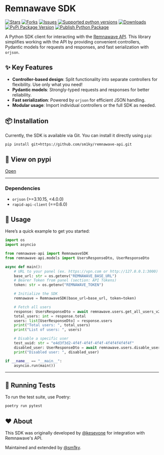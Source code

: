 # Remnawave SDK

[![Stars](https://img.shields.io/github/stars/sm1ky/remnawave-api.svg?style=social)](https://github.com/sm1ky/remnawave-api/stargazers)
[![Forks](https://img.shields.io/github/forks/sm1ky/remnawave-api.svg?style=social)](https://github.com/sm1ky/remnawave-api/network/members)
[![Issues](https://img.shields.io/github/issues/sm1ky/remnawave-api.svg)](https://github.com/sm1ky/remnawave-api/issues)
[![Supported python versions](https://img.shields.io/pypi/pyversions/remnawave-api.svg)](https://pypi.python.org/pypi/remnawave-api)
[![Downloads](https://img.shields.io/pypi/dm/remnawave-api.svg)](https://pypi.python.org/pypi/remnawave-api)
[![PyPi Package Version](https://img.shields.io/pypi/v/remnawave-api)](https://pypi.python.org/pypi/remnawave-api)
[![Publish Python Package](https://github.com/sm1ky/remnawave-api/actions/workflows/upload.yml/badge.svg?branch=production)](https://github.com/sm1ky/remnawave-api/actions/workflows/upload.yml)

A Python SDK client for interacting with the [Remnawave API](https://remna.st).
This library simplifies working with the API by providing convenient controllers, Pydantic models for requests and responses, and fast serialization with `orjson`.

## ✨ Key Features

- **Controller-based design**: Split functionality into separate controllers for flexibility. Use only what you need!
- **Pydantic models**: Strongly-typed requests and responses for better reliability.
- **Fast serialization**: Powered by `orjson` for efficient JSON handling.
- **Modular usage**: Import individual controllers or the full SDK as needed.

## 📦 Installation

Currently, the SDK is available via Git. You can install it directly using `pip`:

```bash
pip install git+https://github.com/sm1ky/remnawave-api.git
```

## 🔎 View on pypi
[Open](https://pypi.python.org/pypi/remnawave-api)

---

### Dependencies
- `orjson` (>=3.10.15, <4.0.0)
- `rapid-api-client` (==0.6.0)

## 🚀 Usage

Here’s a quick example to get you started:

```python
import os
import asyncio

from remnawave-api import RemnawaveSDK
from remnawave-api.models import UsersResponseDto, UserResponseDto

async def main():
    # URL to your panel (ex. https://vpn.com or http://127.0.0.1:3000)
    base_url: str = os.getenv("REMNAWAVE_BASE_URL")
    # Bearer Token from panel (section: API Tokens) 
    token: str = os.getenv("REMNAWAVE_TOKEN")

    # Initialize the SDK
    remnawave = RemnawaveSDK(base_url=base_url, token=token)

    # Fetch all users
    response: UsersResponseDto = await remnawave.users.get_all_users_v2()
    total_users: int = response.total
    users: list[UserResponseDto] = response.users
    print("Total users: ", total_users)
    print("List of users: ", users)

    # Disable a specific user
    test_uuid: str = "e4d3f3d2-4f4f-4f4f-4f4f-4f4f4f4f4f4f"
    disabled_user: UserResponseDto = await remnawave.users.disable_user(test_uuid)
    print("Disabled user: ", disabled_user)

if __name__ == "__main__":
    asyncio.run(main())
```

---

## 🧪 Running Tests

To run the test suite, use Poetry:

```bash
poetry run pytest
```

## ❤️ About

This SDK was originally developed by [@kesevone](https://github.com/kesevone) for integration with Remnawave's API.

Maintained and extended by [@sm1ky](https://github.com/sm1ky).